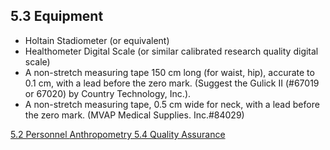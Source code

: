 ## 5.3 Equipment

* Holtain Stadiometer (or equivalent)
* Healthometer Digital Scale (or similar calibrated research quality digital scale)
* A non-stretch measuring tape 150 cm long (for waist, hip), accurate to 0.1 cm, with a lead before the zero mark. (Suggest the Gulick II (#67019 or 67020) by Country Technology, Inc.).
* A non-stretch measuring tape, 0.5 cm wide for neck, with a lead before the zero mark. (MVAP Medical Supplies. Inc.#84029)


<div class="center">
<div class="btn-group">
  <a href=":pages_path:/manuals/anthropometry/5-02-personnel.md" class="btn btn-default">
    <span class="glyphicon glyphicon-chevron-left"></span>
    5.2 Personnel
  </a>

  <a href=":pages_path:/manuals/anthropometry" class="btn btn-default">
    <span class="glyphicon glyphicon-chevron-up"></span>
    Anthropometry
  </a>

  <a href=":pages_path:/manuals/anthropometry/5-04-quality-assurance.md" class="btn btn-success">
    5.4 Quality Assurance
    <span class="glyphicon glyphicon-chevron-right"></span>
  </a>
</div>
</div>
